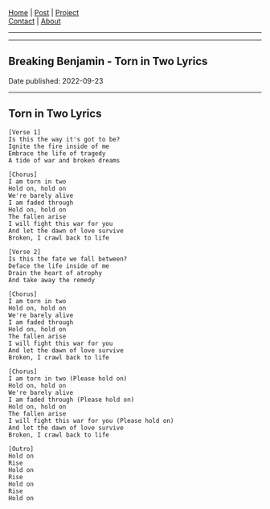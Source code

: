 <nav>
<a href="../index.html">Home</a>
|
<a href="../post.html">Post</a>
|
<a href="../project.html">Project</a>
<nav class="div-right">
<a href="../contact.html">Contact</a>
|
<a href="../about.html">About</a>
</nav>
</header>
<hr><hr>
<main>
<!-- Your Content Start After This Line -->


# Breaking Benjamin - Torn in Two Lyrics

Date published: 2022-09-23

---

## Torn in Two Lyrics

```
[Verse 1]
Is this the way it's got to be?
Ignite the fire inside of me
Embrace the life of tragedy
A tide of war and broken dreams

[Chorus]
I am torn in two
Hold on, hold on
We're barely alive
I am faded through
Hold on, hold on
The fallen arise
I will fight this war for you
And let the dawn of love survive
Broken, I crawl back to life

[Verse 2]
Is this the fate we fall between?
Deface the life inside of me
Drain the heart of atrophy
And take away the remedy

[Chorus]
I am torn in two
Hold on, hold on
We're barely alive
I am faded through
Hold on, hold on
The fallen arise
I will fight this war for you
And let the dawn of love survive
Broken, I crawl back to life

[Chorus]
I am torn in two (Please hold on)
Hold on, hold on
We're barely alive
I am faded through (Please hold on)
Hold on, hold on
The fallen arise
I will fight this war for you (Please hold on)
And let the dawn of love survive
Broken, I crawl back to life

[Outro]
Hold on
Rise
Hold on
Rise
Hold on
Rise
Hold on
```
